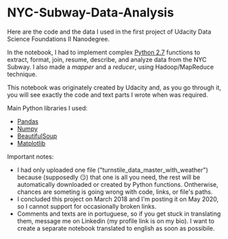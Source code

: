# NYC-Subway-Data-Analysis

Here are the code and the data I used in the first project of Udacity Data Science Foundations II Nanodegree.

In the notebook, I had to implement complex [Python 2.7](https://docs.python.org/2/index.html) functions to extract, format, join, resume, describe, and analyze data from the NYC Subway. I also made a <i>mapper</i> and a <i>reducer</i>, using Hadoop/MapReduce technique.

This notebook was originately created by Udacity and, as you go through it, you will see exactly the code and text parts I wrote when was required.

Main Python libraries I used:
  - [Pandas](https://pandas.pydata.org/)
  - [Numpy](https://numpy.org/)
  - [BeautifulSoup](https://www.crummy.com/software/BeautifulSoup/bs4/doc/)
  - [Matplotlib](https://matplotlib.org/)

Important notes:
  - I had only uploaded one file ("turnstile_data_master_with_weather") because (supposedly :smirk:) that one is all you need, the rest will be automatically downloaded or created by Python functions. Ontherwise, chances are someting is going wrong with code, links, or file's paths.
  - I concluded this project on March 2018 and I'm posting it on May 2020, so I cannot support for occasionally broken links.
  - Comments and texts are in portuguese, so if you get stuck in translating them, message me on Linkedin (my profile link is on my bio). I want to create a separate notebook translated to english as soon as possibile.
 
